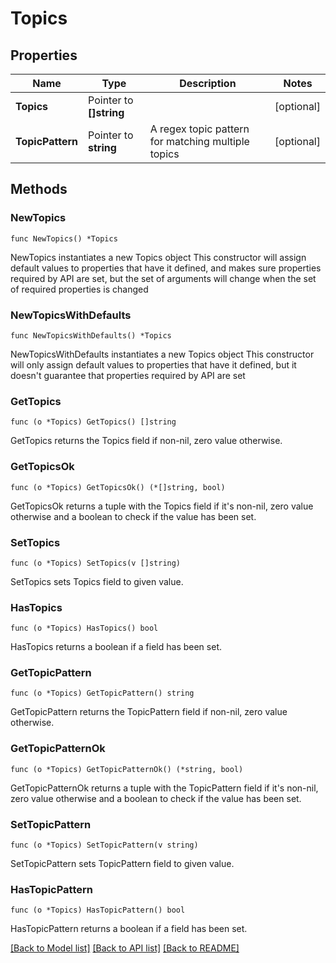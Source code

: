 # Topics

## Properties

Name | Type | Description | Notes
------------ | ------------- | ------------- | -------------
**Topics** | Pointer to **[]string** |  | [optional] 
**TopicPattern** | Pointer to **string** | A regex topic pattern for matching multiple topics | [optional] 

## Methods

### NewTopics

`func NewTopics() *Topics`

NewTopics instantiates a new Topics object
This constructor will assign default values to properties that have it defined,
and makes sure properties required by API are set, but the set of arguments
will change when the set of required properties is changed

### NewTopicsWithDefaults

`func NewTopicsWithDefaults() *Topics`

NewTopicsWithDefaults instantiates a new Topics object
This constructor will only assign default values to properties that have it defined,
but it doesn't guarantee that properties required by API are set

### GetTopics

`func (o *Topics) GetTopics() []string`

GetTopics returns the Topics field if non-nil, zero value otherwise.

### GetTopicsOk

`func (o *Topics) GetTopicsOk() (*[]string, bool)`

GetTopicsOk returns a tuple with the Topics field if it's non-nil, zero value otherwise
and a boolean to check if the value has been set.

### SetTopics

`func (o *Topics) SetTopics(v []string)`

SetTopics sets Topics field to given value.

### HasTopics

`func (o *Topics) HasTopics() bool`

HasTopics returns a boolean if a field has been set.

### GetTopicPattern

`func (o *Topics) GetTopicPattern() string`

GetTopicPattern returns the TopicPattern field if non-nil, zero value otherwise.

### GetTopicPatternOk

`func (o *Topics) GetTopicPatternOk() (*string, bool)`

GetTopicPatternOk returns a tuple with the TopicPattern field if it's non-nil, zero value otherwise
and a boolean to check if the value has been set.

### SetTopicPattern

`func (o *Topics) SetTopicPattern(v string)`

SetTopicPattern sets TopicPattern field to given value.

### HasTopicPattern

`func (o *Topics) HasTopicPattern() bool`

HasTopicPattern returns a boolean if a field has been set.


[[Back to Model list]](../README.md#documentation-for-models) [[Back to API list]](../README.md#documentation-for-api-endpoints) [[Back to README]](../README.md)


